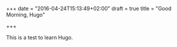 +++
date = "2016-04-24T15:13:49+02:00"
draft = true
title = "Good Morning, Hugo"

+++

This is a test to learn Hugo.
